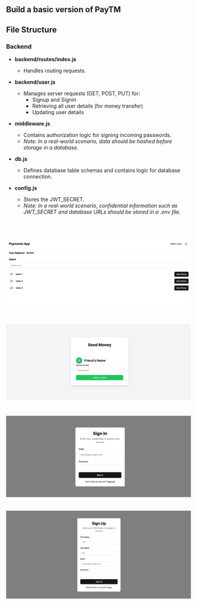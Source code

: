## Build a basic version of PayTM

## File Structure

### Backend

- **backend/routes/index.js**
  - Handles routing requests.

- **backend/user.js**
  - Manages server requests (GET, POST, PUT) for:
    - Signup and Signin
    - Retrieving all user details (for money transfer)
    - Updating user details

- **middleware.js**
  - Contains authorization logic for signing incoming passwords.
  - *Note: In a real-world scenario, data should be hashed before storage in a database.*

- **db.js**
  - Defines database table schemas and contains logic for database connection.

- **config.js**
  - Stores the JWT_SECRET.
  - *Note: In a real-world scenario, confidential information such as JWT_SECRET and database URLs should be stored in a .env file.*
  <br>
  <br>
  <br>

<img>![alt text](image.png)</img>
<br>
<br>
<br>
<img>![alt text](image-1.png)</img>
<br>
<br>
<br>
<img>![alt text](./image-2.png)</img>
<br>
<br>
<br>
<img>![alt text](./image-3.png)</img>
